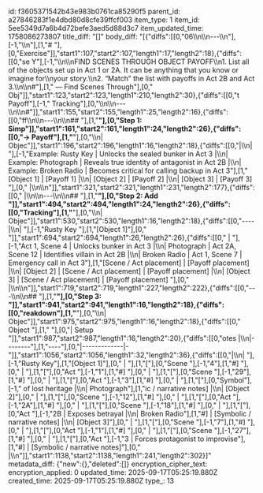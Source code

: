 id: f3605371542b43e983b0761ca85290f5
parent_id: a27846283f1e4dbd80d8cfe39ffcf003
item_type: 1
item_id: 5ee5349d7a6b4d72befe3aed5d88d3c7
item_updated_time: 1758086273807
title_diff: "[]"
body_diff: "[{\"diffs\":[[0,\"06\\\n\\\n---\\\n\"],[-1,\"\\\n\"],[1,\"# \"],[0,\"Exercise\"]],\"start1\":107,\"start2\":107,\"length1\":17,\"length2\":18},{\"diffs\":[[0,\"se Y\"],[-1,\"\\\n\\\nFIND SCENES THROUGH OBJECT PAYOFF\\\n1. List all of the objects set up in Act 1 or 2A. It can be anything that you know or imagine for\\\nyour story.\\\n2. “Match” the list with payoffs in Act 2B and Act 3.\\\n\\\n#\"],[1,\" — Find Scenes Through\"],[0,\" Obj\"]],\"start1\":123,\"start2\":123,\"length1\":210,\"length2\":30},{\"diffs\":[[0,\"t Payoff\"],[-1,\" Tracking\"],[0,\"\\\n\\\n---\\\n\\\n#\"]],\"start1\":155,\"start2\":155,\"length1\":25,\"length2\":16},{\"diffs\":[[0,\"ff\\\n\\\n---\\\n\\\n## \"],[1,\"**\"],[0,\"Step 1: Simp\"]],\"start1\":161,\"start2\":161,\"length1\":24,\"length2\":26},{\"diffs\":[[0,\"→ Payoff\"],[1,\"**\"],[0,\"\\\n| Objec\"]],\"start1\":196,\"start2\":196,\"length1\":16,\"length2\":18},{\"diffs\":[[0,\"|\\\n| \"],[-1,\"Example: Rusty Key          | Unlocks the sealed bunker in Act 3 |\\\n| Example: Photograph         | Reveals true identity of antagonist in Act 2B |\\\n| Example: Broken Radio       | Becomes critical for calling backup in Act 3\"],[1,\"[Object 1]                  | [Payoff 1]              |\\\n| [Object 2]                  | [Payoff 2]              |\\\n| [Object 3]                  | [Payoff 3]             \"],[0,\" |\\\n\\\n\"]],\"start1\":321,\"start2\":321,\"length1\":231,\"length2\":177},{\"diffs\":[[0,\" |\\\n\\\n---\\\n\\\n## \"],[1,\"**\"],[0,\"Step 2: Add \"]],\"start1\":494,\"start2\":494,\"length1\":24,\"length2\":26},{\"diffs\":[[0,\"Tracking\"],[1,\"**\"],[0,\"\\\n| Objec\"]],\"start1\":530,\"start2\":530,\"length1\":16,\"length2\":18},{\"diffs\":[[0,\"----|\\\n| \"],[-1,\"Rusty Key \"],[1,\"[Object 1]\"],[0,\"        \"]],\"start1\":694,\"start2\":694,\"length1\":26,\"length2\":26},{\"diffs\":[[0,\"  | \"],[-1,\"Act 1, Scene 4               | Unlocks bunker in Act 3 |\\\n| Photograph         | Act 2A, Scene 12             | Identifies villain in Act 2B |\\\n| Broken Radio       | Act 1, Scene 7               | Emergency call in Act 3\"],[1,\"[Scene / Act placement]      | [Payoff placement]      |\\\n| [Object 2]         | [Scene / Act placement]      | [Payoff placement]      |\\\n| [Object 3]         | [Scene / Act placement]      | [Payoff placement]     \"],[0,\" |\\\n\\\n\"]],\"start1\":719,\"start2\":719,\"length1\":227,\"length2\":222},{\"diffs\":[[0,\"---\\\n\\\n## \"],[1,\"**\"],[0,\"Step 3: \"]],\"start1\":941,\"start2\":941,\"length1\":16,\"length2\":18},{\"diffs\":[[0,\"reakdown\"],[1,\"**\"],[0,\"\\\n| Objec\"]],\"start1\":975,\"start2\":975,\"length1\":16,\"length2\":18},{\"diffs\":[[0,\" Object \"],[1,\"    \"],[0,\"| Setup \"]],\"start1\":987,\"start2\":987,\"length1\":16,\"length2\":20},{\"diffs\":[[0,\"otes |\\\n|--------\"],[1,\"----\"],[0,\"|-------------|-\"]],\"start1\":1056,\"start2\":1056,\"length1\":32,\"length2\":36},{\"diffs\":[[0,\"|\\\n| \"],[-1,\"Rusty Key\"],[1,\"[Object 1]\"],[0,\" | \"],[1,\"[\"],[0,\"Scene \"],[-1,\"4\"],[1,\"#]  \"],[0,\" | \"],[1,\"[\"],[0,\"Act \"],[-1,\"1\"],[1,\"#]  \"],[0,\" | \"],[1,\"[\"],[0,\"Scene \"],[-1,\"29\"],[1,\"#]   \"],[0,\" | \"],[1,\"[\"],[0,\"Act \"],[-1,\"3\"],[1,\"#]   \"],[0,\" | \"],[1,\"[\"],[0,\"Symbol\"],[-1,\" of lost heritage |\\\n| Photograph\"],[1,\"ic / narrative notes] |\\\n| [Object 2]\"],[0,\" | \"],[1,\"[\"],[0,\"Scene \"],[-1,\"12\"],[1,\"#]  \"],[0,\" | \"],[1,\"[\"],[0,\"Act \"],[-1,\"2A\"],[1,\"#]  \"],[0,\" | \"],[1,\"[\"],[0,\"Scene \"],[-1,\"18\"],[1,\"#]   \"],[0,\" | \"],[1,\"[\"],[0,\"Act \"],[-1,\"2B | Exposes betrayal |\\\n| Broken Radio\"],[1,\"#]    | [Symbolic / narrative notes] |\\\n| [Object 3]\"],[0,\" | \"],[1,\"[\"],[0,\"Scene \"],[-1,\"7\"],[1,\"#]  \"],[0,\" | \"],[1,\"[\"],[0,\"Act \"],[-1,\"1\"],[1,\"#]  \"],[0,\" | \"],[1,\"[\"],[0,\"Scene \"],[-1,\"27\"],[1,\"#]   \"],[0,\" | \"],[1,\"[\"],[0,\"Act \"],[-1,\"3 | Forces protagonist to improvise\"],[1,\"#]    | [Symbolic / narrative notes]\"],[0,\" |\\\n\"]],\"start1\":1138,\"start2\":1138,\"length1\":241,\"length2\":302}]"
metadata_diff: {"new":{},"deleted":[]}
encryption_cipher_text: 
encryption_applied: 0
updated_time: 2025-09-17T05:25:19.880Z
created_time: 2025-09-17T05:25:19.880Z
type_: 13